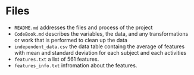 # Files

* `README.md` addresses the files and process of the project
* `CodeBook.md` describes the variables, the data, and any transformations or work that is performed to clean up the data
* `independent_data.csv` the data table containg the average of features with mean and standard deviation for each subject and each activities
* `features.txt` a list of 561 features.
* `features_info.txt` infromation about the features.